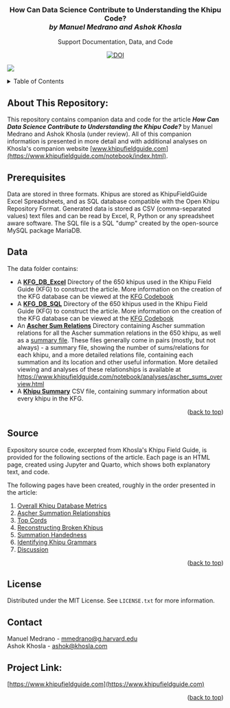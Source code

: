 <a name="readme-top"></a>

<br />
<div align="center">

  <h3 align="center">How Can Data Science Contribute to Understanding the Khipu Code?<br/><i>by Manuel Medrano and Ashok Khosla</i></h3>

  <p align="center">
    Support Documentation, Data, and Code
  </p>

  <a href="https://doi.org/10.5281/zenodo.7295108"><img src="https://zenodo.org/badge/DOI/10.5281/zenodo.7295108.svg" alt="DOI"></a>

</div>

[![][fieldguide_image]](https://www.khipufieldguide.com)

<details>
  <summary>Table of Contents</summary>
  <ol>
    <li><a href="#about-this-repository">About This Repository</a> </li>
    <li><a href="#prerequisites">Prerequisites</a></li></li>
    <li><a href="#data">Data</a></li>
    <li><a href="#source">Source</a></li>
    <li><a href="#license">License</a></li>
    <li><a href="#contact">Contact</a></li>
  </ol>
</details>

## About This Repository:
This repository contains companion data and code for the article ***How Can Data Science Contribute to Understanding the Khipu Code?*** by Manuel Medrano and Ashok Khosla (under review). All of this companion information is presented in more detail and with additional analyses on Khosla's companion website [www.khipufieldguide.com](https://www.khipufieldguide.com/notebook/index.html).

## Prerequisites
Data are stored in three formats. Khipus are stored as KhipuFieldGuide Excel Spreadsheets, and as SQL database compatible with the Open Khipu Repository Format. Generated data is stored as CSV (comma-separated values) text files and can be read by Excel, R, Python or any spreadsheet aware software. The SQL file is a SQL "dump" created by the open-source MySQL package MariaDB.

## Data
The data folder contains:

* A [**KFG_DB_Excel**](./data/KFG_DB_Excel) Directory of the 650 khipus used in the Khipu Field Guide (KFG) to construct the article. More information on the creation of the KFG database can be viewed at the [KFG Codebook](https://www.khipufieldguide.com/databook/Database_Build.html)
* A [**KFG_DB_SQL**](./data/KFG_DB.SQL) Directory of the 650 khipus used in the Khipu Field Guide (KFG) to construct the article. More information on the creation of the KFG database can be viewed at the [KFG Codebook](https://www.khipufieldguide.com/databook/Database_Build.html)
* An [**Ascher Sum Relations**](./data/ascher_sum_relations) Directory containing Ascher summation relations for all the Ascher summation relations in the 650 khipu, as well as a [summary file](./data/ascher_sum/relations/ascher_sum_relationships.csv).
  These files generally come in pairs (mostly, but not always) - a summary file, showing the number of sums/relations for each khipu, and a more detailed relations file, containing each summation and its location and other useful information.
  More detailed viewing and analyses of these relationships is available at https://www.khipufieldguide.com/notebook/analyses/ascher_sums_overview.html
* A [**Khipu Summary**](./data/khipu_summary.csv) CSV file, containing summary information about every khipu in the KFG.

<p align="right">(<a href="#readme-top">back to top</a>)</p>

## Source
Expository source code, excerpted from Khosla's Khipu Field Guide, is provided for the following sections of the article. Each page is an HTML page, created using Jupyter and Quarto, which shows both explanatory text, and code.

The following pages have been created, roughly in the order presented in the article:

  1. [Overall Khipu Database Metrics](./source/01_general_khipu_info.html)
  2. [Ascher Summation Relationships](./source/02_ascher_sum_relationships.html)
  3. [Top Cords](./source/03_top_cord_studies.html)
  4. [Reconstructing Broken Khipus](./source/04_reconstructing_broken_khipus.html)
  5. [Summation Handedness](./source/05_summation_handedness.html)
  6. [Identifying Khipu Grammars](./source/06_khipu_grammars.html)
  7. [Discussion](./source/07_discussion.html)

  <p align="right">(<a href="#readme-top">back to top</a>)</p>

## License
Distributed under the MIT License. See `LICENSE.txt` for more information.

## Contact
Manuel Medrano - mmedrano@g.harvard.edu<br/>
Ashok Khosla - ashok@khosla.com

## Project Link:
[https://www.khipufieldguide.com](https://www.khipufieldguide.com)

<p align="right">(<a href="#readme-top">back to top</a>)</p>

<!-- MARKDOWN LINKS & IMAGES -->
[fieldguide_image]: https://www.khipufieldguide.com/sketchbook/images/khipu/UR231_wide.jpg
[Bootstrap.com]: https://img.shields.io/badge/Bootstrap-563D7C?style=for-the-badge&logo=bootstrap&logoColor=white
[Bootstrap-url]: https://getbootstrap.com
